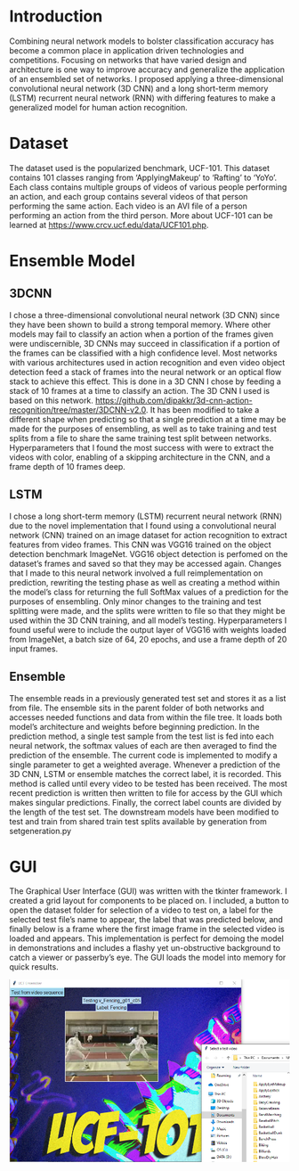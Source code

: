# Introduction
Combining neural network models to bolster classification accuracy has become a common place in application driven technologies and competitions. Focusing on networks that have varied design and architecture is one way to improve accuracy and generalize the application of an ensembled set of networks. I proposed applying a three-dimensional convolutional neural network (3D CNN) and a long short-term memory (LSTM) recurrent neural network (RNN) with differing features to make a generalized model for human action recognition. 

# Dataset
The dataset used is the popularized benchmark, UCF-101. This dataset contains 101 classes ranging from ‘ApplyingMakeup’ to ‘Rafting’ to ‘YoYo’. Each class contains multiple groups of videos of various people performing an action, and each group contains several videos of that person performing the same action. Each video is an AVI file of a person performing an action from the third person. More about UCF-101 can be learned at https://www.crcv.ucf.edu/data/UCF101.php.

# Ensemble Model

## 3DCNN
I chose a three-dimensional convolutional neural network (3D CNN) since they have been shown to build a strong temporal memory. Where other models may fail to classify an action when a portion of the frames given were undiscernible, 3D CNNs may succeed in classification if a portion of the frames can be classified with a high confidence level. Most networks with various architectures used in action recognition and even video object detection feed a stack of frames into the neural network or an optical flow stack to achieve this effect. This is done in a 3D CNN I chose by feeding a stack of 10 frames at a time to classify an action. The 3D CNN I used is based on this network. https://github.com/dipakkr/3d-cnn-action-recognition/tree/master/3DCNN-v2.0. It has been modified to take a different shape when predicting so that a single prediction at a time may be made for the purposes of ensembling, as well as to take training and test splits from a file to share the same training test split between networks.  Hyperparameters that I found the most success with were to extract the videos with color, enabling of a skipping architecture in the CNN, and a frame depth of 10 frames deep.  

## LSTM
I chose a long short-term memory (LSTM) recurrent neural network (RNN) due to the novel implementation that I found using a convolutional neural network (CNN) trained on an image dataset for action recognition to extract features from video frames. This CNN was VGG16 trained on the object detection benchmark ImageNet. VGG16 object detection is perfomed on the dataset’s frames and saved so that they may be accessed again. Changes that I made to this neural network involved a full reimplementation on prediction, rewriting the testing phase as well as creating a method within the model’s class for returning the full SoftMax values of a prediction for the purposes of ensembling. Only minor changes to the training and test splitting were made, and the splits were written to file so that they might be used within the 3D CNN training, and all model’s testing. Hyperparameters I found useful were to include the output layer of VGG16 with weights loaded from ImageNet, a batch size of 64, 20 epochs, and use a frame depth of 20 input frames.

## Ensemble
The ensemble reads in a previously generated test set and stores it as a list from file. The ensemble sits in the parent folder of both networks and accesses needed functions and data from within the file tree. It loads both model’s architecture and weights before beginning prediction. In the prediction method, a single test sample from the test list is fed into each neural network, the softmax values of each are then averaged to find the prediction of the ensemble. The current code is implemented to modify a single parameter to get a weighted average. Whenever a prediction of the 3D CNN, LSTM or ensemble matches the correct label, it is recorded. This method is called until every video to be tested has been received. The most recent prediction is written then written to file for access by the GUI which makes singular predictions. Finally, the correct label counts are divided by the length of the test set.  The downstream models have been modified to test and train from shared train test splits available by generation from setgeneration.py

# GUI
The Graphical User Interface (GUI) was written with the tkinter framework. I created a grid layout for components to be placed on. I included, a button to open the dataset folder for selection of a video to test on, a label for the selected test file’s name to appear, the label that was predicted below, and finally below is a frame where the first image frame in the selected video is loaded and appears. This implementation is perfect for demoing the model in demonstrations and includes a flashy yet un-obstructive background to catch a viewer or passerby’s eye. The GUI loads the model into memory for quick results.

![Alt Text](https://github.com/KevNeff/UCF-Ensemble/blob/master/GUI%20example.PNG)
